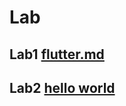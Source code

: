 # Lab

## Lab1 [flutter.md](https://github.com/caopeixinnku/IMD_repository/blob/main/flutter.md)

## Lab2 [hello world](https://github.com/caopeixinnku/IMD_repository/commit/03d39f22ffed48bc9dab08434c6e9fc946c4a2be)
